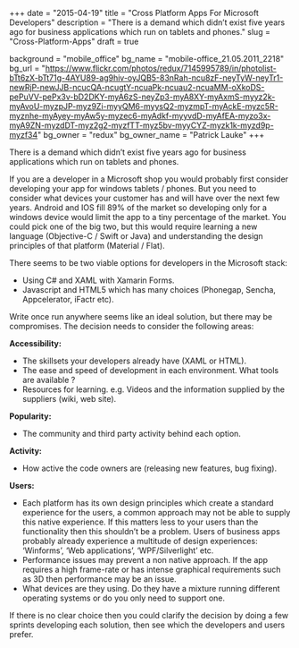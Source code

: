 +++
date = "2015-04-19"
title = "Cross Platform Apps For Microsoft Developers"
description = "There is a demand which didn’t exist five years ago for business applications which run on tablets and phones."
slug = "Cross-Platform-Apps"
draft = true

background = "mobile_office"
bg_name = "mobile-office_21.05.2011_2218"
bg_url = "https://www.flickr.com/photos/redux/7145995789/in/photolist-bTt6zX-bTt71g-4AYU89-ag9hiv-oyJQB5-83nRah-ncu8zF-neyTyW-neyTr1-newRjP-newJJB-ncucQA-ncugtY-ncuaPk-ncuau2-ncuaMM-oXkoDS-pePuVV-pePx3v-bD2DKY-myA6zS-neyZp3-myA8XY-myAxmS-myyz2k-myAvoU-myzpJP-myz9Zi-myyQM6-myysQ2-myzmpT-myAckE-myzc5R-myznhe-myAyey-myAw5y-myzec6-myAdkf-myyvdD-myAfEA-myzo3x-myA9ZN-myzdDT-myz2g2-myzfTT-myz5bv-myyCYZ-myzk1k-myzd9p-myzf34"
bg_owner = "redux"
bg_owner_name = "Patrick Lauke"
+++

There is a demand which didn’t exist five years ago for business applications which run on tablets and phones. 

If you are a developer in a Microsoft shop you would probably first consider developing your app for windows tablets / phones. But you need to consider what devices your customer has and will have over the next few years. Android and IOS fill 89% of the market so developing only for a windows device would limit the app to a tiny percentage of the market. You could pick one of the big two, but this would require learning a new language (Objective-C / Swift or Java) and understanding the design principles of that platform (Material / Flat). 

There seems to be two viable options for developers in the Microsoft stack:

- Using C# and XAML with Xamarin Forms.
- Javascript and HTML5 which has many choices (Phonegap, Sencha, Appcelerator, iFactr etc).

Write once run anywhere seems like an ideal solution, but there may be compromises. The decision needs to consider the following areas:

**Accessibility:**

- The skillsets your developers already have (XAML or HTML).
- The ease and speed of development in each environment. What tools are available ?
- Resources for learning. e.g. Videos and the information supplied by the suppliers (wiki, web site).

**Popularity:**

- The community and third party activity behind each option. 

**Activity:**

- How active the code owners are (releasing new features, bug fixing).

**Users:**

- Each platform has its own design principles which create a standard experience for the users, a common approach may not be able to supply this native experience. If this matters less to your users than the functionality then this shouldn’t be a problem. Users of business apps probably already experience a multitude of design experiences: ‘Winforms’, ‘Web applications’, ‘WPF/Silverlight’ etc.
- Performance issues may prevent a non native approach. If the app requires a high frame-rate or has intense graphical requirements such as 3D then performance may be an issue.
- What devices are they using. Do they have a mixture running different operating systems or do you only need to support one. 

If there is no clear choice then you could clarify the decision by doing a few sprints developing each solution, then see which the developers and users prefer. 

